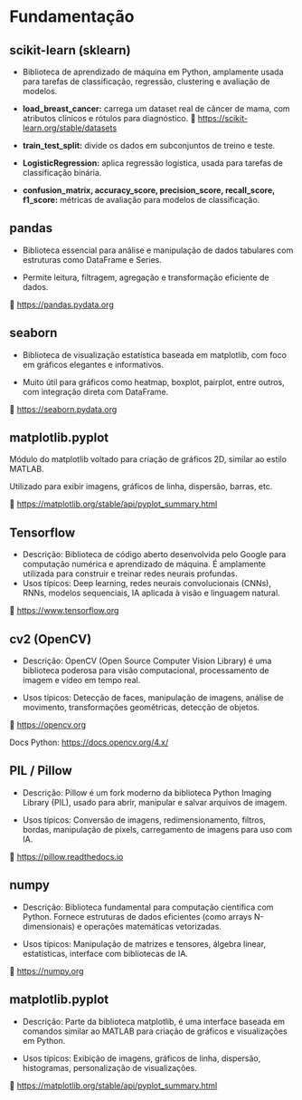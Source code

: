 # Fundamentação

## scikit-learn (sklearn)

- Biblioteca de aprendizado de máquina em Python, amplamente usada para tarefas de classificação, regressão, clustering e avaliação de modelos.

- **load_breast_cancer:** carrega um dataset real de câncer de mama, com atributos clínicos e rótulos para diagnóstico.
🔗 https://scikit-learn.org/stable/datasets

- **train_test_split:** divide os dados em subconjuntos de treino e teste.

- **LogisticRegression:** aplica regressão logística, usada para tarefas de classificação binária.

- **confusion_matrix, accuracy_score, precision_score, recall_score, f1_score:** métricas de avaliação para modelos de classificação.

## pandas

- Biblioteca essencial para análise e manipulação de dados tabulares com estruturas como DataFrame e Series.

- Permite leitura, filtragem, agregação e transformação eficiente de dados.

🔗 https://pandas.pydata.org

## seaborn

- Biblioteca de visualização estatística baseada em matplotlib, com foco em gráficos elegantes e informativos.

- Muito útil para gráficos como heatmap, boxplot, pairplot, entre outros, com integração direta com DataFrame.

🔗 https://seaborn.pydata.org


## matplotlib.pyplot

Módulo do matplotlib voltado para criação de gráficos 2D, similar ao estilo MATLAB.

Utilizado para exibir imagens, gráficos de linha, dispersão, barras, etc.

🔗 https://matplotlib.org/stable/api/pyplot_summary.html

## Tensorflow

- Descrição: Biblioteca de código aberto desenvolvida pelo Google para computação numérica e aprendizado de máquina. É amplamente utilizada para construir e treinar redes neurais profundas.
- Usos típicos: Deep learning, redes neurais convolucionais (CNNs), RNNs, modelos sequenciais, IA aplicada à visão e linguagem natural.

🔗 https://www.tensorflow.org

##  cv2 (OpenCV)

- Descrição: OpenCV (Open Source Computer Vision Library) é uma biblioteca poderosa para visão computacional, processamento de imagem e vídeo em tempo real.

- Usos típicos: Detecção de faces, manipulação de imagens, análise de movimento, transformações geométricas, detecção de objetos.

🔗 https://opencv.org

Docs Python: https://docs.opencv.org/4.x/

## PIL / Pillow

- Descrição: Pillow é um fork moderno da biblioteca Python Imaging Library (PIL), usado para abrir, manipular e salvar arquivos de imagem.

- Usos típicos: Conversão de imagens, redimensionamento, filtros, bordas, manipulação de pixels, carregamento de imagens para uso com IA.

🔗 https://pillow.readthedocs.io

## numpy

- Descrição: Biblioteca fundamental para computação científica com Python. Fornece estruturas de dados eficientes (como arrays N-dimensionais) e operações matemáticas vetorizadas.

- Usos típicos: Manipulação de matrizes e tensores, álgebra linear, estatísticas, interface com bibliotecas de IA.

🔗 https://numpy.org

##  matplotlib.pyplot

- Descrição: Parte da biblioteca matplotlib, é uma interface baseada em comandos similar ao MATLAB para criação de gráficos e visualizações em Python.

- Usos típicos: Exibição de imagens, gráficos de linha, dispersão, histogramas, personalização de visualizações.

🔗 https://matplotlib.org/stable/api/pyplot_summary.html


